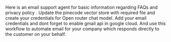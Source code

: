 Here is an email support agent for basic information regarding FAQs and privacy policy .
Update the pinecode vector store with required file and create your credentials for Open router chat model.
Add your email credentials and dont forget to enable gmail api in google cloud.
And use this workflow to automate email for your company which responds directly to the customer on your behalf. 
